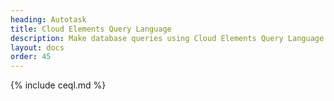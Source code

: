 ```yaml
---
heading: Autotask
title: Cloud Elements Query Language
description: Make database queries using Cloud Elements Query Language.
layout: docs
order: 45
---
```


{% include ceql.md %}
